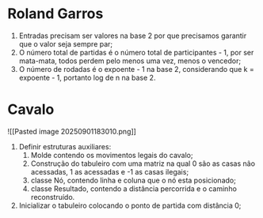 # Roland Garros

1. Entradas precisam ser valores na base 2 por que precisamos garantir que o valor seja sempre par;
2. O número total de partidas é o número total de participantes - 1, por ser mata-mata, todos perdem pelo menos uma vez, menos o vencedor;
3. O número de rodadas é o expoente - 1 na base 2, considerando que k =  expoente - 1, portanto log de n na base 2. 

# Cavalo

![[Pasted image 20250901183010.png]]

1. Definir estruturas auxiliares:
	1. Molde contendo os movimentos legais do cavalo;
	2. Construção do tabuleiro com uma matriz na qual 0 são as casas não acessadas, 1 as acessadas e -1 as casas ilegais;
	3. classe Nó, contendo linha e coluna que o nó esta posicionado;
	4. classe Resultado, contendo a distância percorrida e o caminho reconstruído.
2. Inicializar o tabuleiro colocando o ponto de partida com distância 0;
